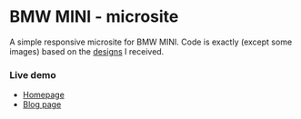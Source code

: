 # BMW MINI - microsite

A simple responsive microsite for BMW MINI. Code is exactly (except some images) based on the [designs](https://imgur.com/a/jWBPo) I received.

### Live demo
* [Homepage](https://lietosmrdi.github.io/bmw-mini-microsite/src/)
* [Blog page](https://lietosmrdi.github.io/bmw-mini-microsite/src/blog.html)
